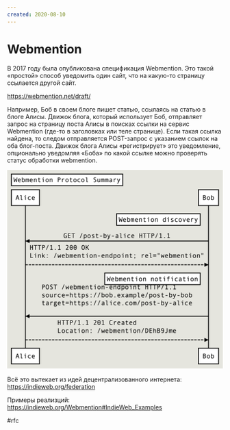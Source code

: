 ```yaml
---
created: 2020-08-10
---
```


# Webmention

В 2017 году была опубликована спецификация Webmention. Это такой «простой» способ уведомить один сайт, что на какую-то страницу ссылается другой сайт.

https://webmention.net/draft/

Например, Боб в своем блоге пишет статью, ссылаясь на статью в блоге Алисы. Движок блога, который использует Боб, отправляет запрос на страницу поста Алисы в поисках ссылки на сервис Webmention (где-то в заголовках или теле странице). Если такая ссылка найдена, то следом отправляется POST-запрос с указанием ссылок на оба блог-поста. Движок блога Алисы «регистрирует» это уведомление, опционально уведомляя «Боба» по какой ссылке можно проверять статус обработки webmention.

![Webmention sequence diagrams](webmention.png "Webmention sequence diagrams")

Всё это вытекает из идей децентрализованного интернета:
https://indieweb.org/federation

Примеры реализций:
https://indieweb.org/Webmention#IndieWeb_Examples

#rfc
